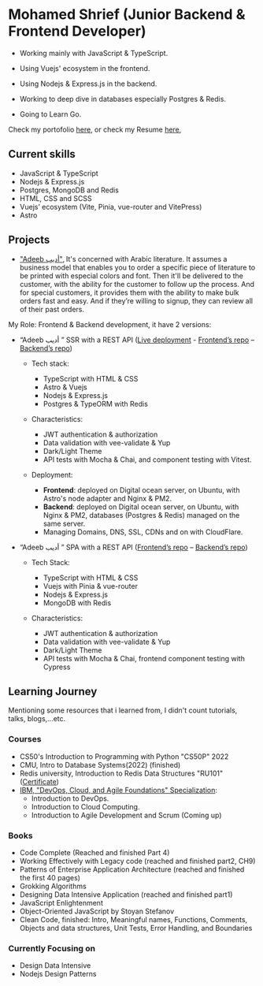 # Mohamed Shrief (Junior Backend & Frontend Developer)

- Working mainly with JavaScript & TypeScript.

- Using Vuejs' ecosystem in the frontend.

- Using Nodejs & Express.js in the backend.

- Working to deep dive in databases especially Postgres & Redis.

- Going to Learn Go.

Check my portofolio [here](https://m-shrief.tech "Portofolio"), or
check my Resume
[here](https://github.com/M-Shrief/M-Shrief/blob/main/Mohamed%20Shrief%20-%20Junior%20Backend%20%26%20Frontend%20developer.pdf "check Resume"),

## Current skills

- JavaScript & TypeScript
- Nodejs & Express.js
- Postgres, MongoDB and Redis
- HTML, CSS and SCSS
- Vuejs’ ecosystem (Vite, Pinia, vue-router and VitePress)
- Astro

<!-- <div align="center">
  <img src="https://github-readme-stats.vercel.app/api/top-langs?username=M-Shrief&locale=en&hide_title=false&layout=compact&card_width=320&langs_count=5&theme=dracula&hide_border=false&order=2" height="150" alt="languages graph"  />
</div> -->

## Projects

- ["Adeeb أديب"](https://github.com/M-Shrief/M-Shrief/tree/main/adeeb_overview "check a video preview here"),
  It's concerned with Arabic literature. It assumes a business model that
  enables you to order a specific piece of literature to be printed with
  especial colors and font. Then it'll be delivered to the customer, with the
  ability for the customer to follow up the process. And for special customers,
  it provides them with the ability to make bulk orders fast and easy. And if
  they’re willing to signup, they can review all of their past orders.

My Role: Frontend & Backend development, it have 2 versions:

- “Adeeb أديب ” SSR with a REST API ([Live deployment](https://adeeb.m-shrief.tech/ 'Go to live deployment') - [Frontend’s repo](https://github.com/M-Shrief/Adeeb_Astro_SSR "github repo") – [Backend’s repo](https://github.com/M-Shrief/Adeeb_ExpressTS_Postgres "gtihub repo"))

  - Tech stack:

    - TypeScript with HTML & CSS
    - Astro & Vuejs
    - Nodejs & Express.js
    - Postgres & TypeORM with Redis
  - Characteristics:

    - JWT authentication & authorization
    - Data validation with vee-validate & Yup
    - Dark/Light Theme
    - API tests with Mocha & Chai, and component testing with Vitest.
        
  - Deployment:

    - **Frontend**: deployed on Digital ocean server, on Ubuntu, with Astro's node adapter and Nginx & PM2.
    - **Backend**: deployed on Digital ocean server, on Ubuntu, with Nginx & PM2, databases (Postgres & Redis) managed on the same server.
    - Managing Domains, DNS, SSL, CDNs and on with CloudFlare.

- “Adeeb أديب ” SPA with a REST API ([Frontend’s repo](https://github.com/M-Shrief/Adeeb_Vue_TS "gtihub repo") – [Backend’s repo](https://github.com/M-Shrief/Adeeb_ExpressTS "gtihub repo"))

  - Tech Stack:

    - TypeScript with HTML & CSS
    - Vuejs with Pinia & vue-router
    - Nodejs & Express.js
    - MongoDB with Redis

  - Characteristics:

    - JWT authentication & authorization
    - Data validation with vee-validate & Yup
    - Dark/Light Theme
    - API tests with Mocha & Chai, frontend component testing with Cypress

## Learning Journey

Mentioning some resources that i learned from, I didn't count tutorials, talks, blogs,...etc.

### Courses

- CS50's Introduction to Programming with Python "CS50P" 2022
- CMU, Intro to Database Systems(2022) (finished)
- Redis university, Introduction to Redis Data Structures "RU101" ([Certificate](https://university.redis.com/certificates/3dca706d75e5426e8438a7d54602e379 "view certificate"))
- [IBM, "DevOps, Cloud, and Agile Foundations" Specialization](https://www.coursera.org/specializations/devops-cloud-and-agile-foundations#courses "Check on Coursera"):
  - Introduction to DevOps.
  - Introduction to Cloud Computing.
  - Introduction to Agile Development and Scrum (Coming up)

### Books

- Code Complete (Reached and finished Part 4)
- Working Effectively with Legacy code (reached and finished part2, CH9)
- Patterns of Enterprise Application Architecture (reached and finished the
  first 40 pages)
- Grokking Algorithms
- Designing Data Intensive Application (reached and finished part1)
- JavaScript Enlightenment
- Object-Oriented JavaScript by Stoyan Stefanov
- Clean Code, finished: Intro, Meaningful names, Functions, Comments, Objects
  and data structures, Unit Tests, Error Handling, and Boundaries

### Currently Focusing on

- Design Data Intensive
- Nodejs Design Patterns
